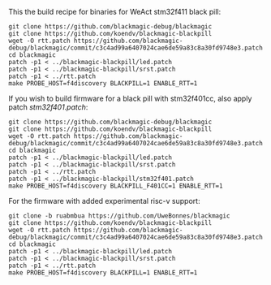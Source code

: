 This the build recipe for binaries for WeAct stm32f411 black pill:

```
git clone https://github.com/blackmagic-debug/blackmagic
git clone https://github.com/koendv/blackmagic-blackpill
wget -O rtt.patch https://github.com/blackmagic-debug/blackmagic/commit/c3c4ad99a6407024cae6de59a83c8a30fd9748e3.patch
cd blackmagic
patch -p1 < ../blackmagic-blackpill/led.patch
patch -p1 < ../blackmagic-blackpill/srst.patch
patch -p1 < ../rtt.patch
make PROBE_HOST=f4discovery BLACKPILL=1 ENABLE_RTT=1
```

If you wish to build firmware for a black pill with stm32f401cc, also apply patch _stm32f401.patch_:
```
git clone https://github.com/blackmagic-debug/blackmagic
git clone https://github.com/koendv/blackmagic-blackpill
wget -O rtt.patch https://github.com/blackmagic-debug/blackmagic/commit/c3c4ad99a6407024cae6de59a83c8a30fd9748e3.patch
cd blackmagic
patch -p1 < ../blackmagic-blackpill/led.patch
patch -p1 < ../blackmagic-blackpill/srst.patch
patch -p1 < ../rtt.patch
patch -p1 < ../blackmagic-blackpill/stm32f401.patch
make PROBE_HOST=f4discovery BLACKPILL_F401CC=1 ENABLE_RTT=1
```

For the firmware with added experimental risc-v support:

```
git clone -b ruabmbua https://github.com/UweBonnes/blackmagic
git clone https://github.com/koendv/blackmagic-blackpill
wget -O rtt.patch https://github.com/blackmagic-debug/blackmagic/commit/c3c4ad99a6407024cae6de59a83c8a30fd9748e3.patch
cd blackmagic
patch -p1 < ../blackmagic-blackpill/led.patch
patch -p1 < ../blackmagic-blackpill/srst.patch
patch -p1 < ../rtt.patch
make PROBE_HOST=f4discovery BLACKPILL=1 ENABLE_RTT=1
```

